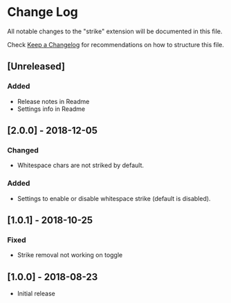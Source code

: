 # Change Log
All notable changes to the "strike" extension will be documented in this file.

Check [Keep a Changelog](http://keepachangelog.com/) for recommendations on how to structure this file.

## [Unreleased]
### Added
- Release notes in Readme
- Settings info in Readme

## [2.0.0] - 2018-12-05
### Changed
- Whitespace chars are not striked by default.

### Added
- Settings to enable or disable whitespace strike (default is disabled).

## [1.0.1] - 2018-10-25
### Fixed
- Strike removal not working on toggle

## [1.0.0] - 2018-08-23
- Initial release